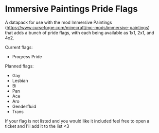# Immersive Paintings Pride Flags

A datapack for use with the mod Immersive Paintings (https://www.curseforge.com/minecraft/mc-mods/immersive-paintings) that adds a bunch of pride flags, with each being available as 1x1, 2x1, and 4x2.

Current flags:
- Progress Pride

Planned flags:
- Gay
- Lesbian
- Bi
- Pan
- Ace
- Aro
- Genderfluid
- Trans

If your flag is not listed and you would like it included feel free to open a ticket and I'll add it to the list <3
